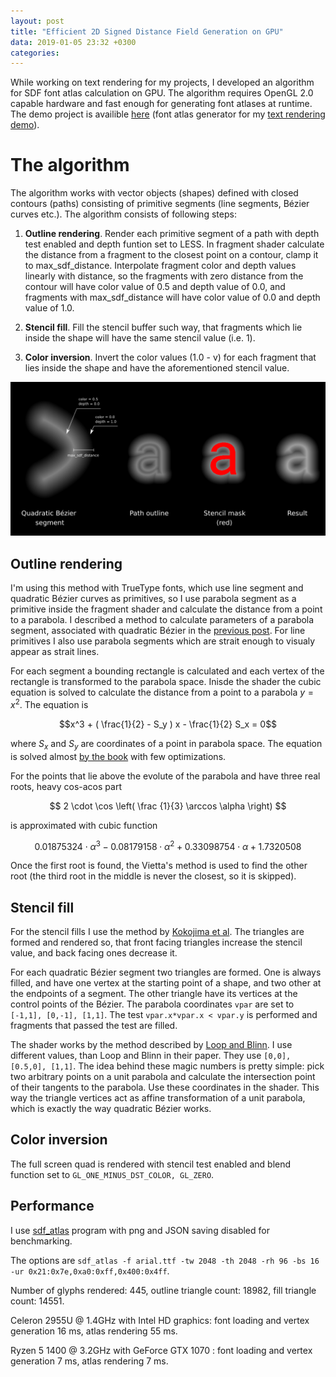 ```yaml
---
layout: post
title: "Efficient 2D Signed Distance Field Generation on GPU"
data: 2019-01-05 23:32 +0300
categories: 
---
```


While working on text rendering for my projects, I developed an algorithm for SDF font atlas calculation on GPU. The algorithm requires OpenGL 2.0 capable hardware and fast enough for generating font atlases at runtime. The demo project is availible [here](https://github.com/astiopin/sdf_atlas) (font atlas generator for my [text rendering demo](https://github.com/astiopin/webgl_fonts)).

# The algorithm

The algorithm works with vector objects (shapes) defined with closed contours (paths) consisting of primitive segments (line segments, Bézier curves etc.). The algorithm consists of following steps:

1. **Outline rendering**. Render each primitive segment of a path with depth test enabled and depth funtion set to LESS. In fragment shader calculate the distance from a fragment to the closest point on a contour, clamp it to max_sdf_distance. Interpolate fragment color and depth values linearly with distance, so the fragments with zero distance from the contour will have color value of 0.5 and depth value of 0.0, and fragments with max_sdf_distance will have color value of 0.0 and depth value of 1.0.

2. **Stencil fill**. Fill the stencil buffer such way, that fragments which lie inside the shape will have the same stencil value (i.e. 1).

3. **Color inversion**. Invert the color values (1.0 - v) for each fragment that lies inside the shape and have the aforementioned stencil value.

![](/assets/sdf_on_gpu.png)

## Outline rendering

I'm using this method with TrueType fonts, which use line segment and quadratic Bézier curves as primitives, so I use parabola segment as a primitive inside the fragment shader and calculate the distance from a point to a parabola. I described a method to calculate parameters of a parabola segment, associated with quadratic Bézier in the [previous post](https://astiopin.github.io/2019/01/04/qbez-parabola.html). For line primitives I also use parabola segments which are strait enough to visualy appear as strait lines.

For each segment a bounding rectangle is calculated and each vertex of the rectangle is transformed to the parabola space. Inisde the shader the cubic equation is solved to calculate the distance from a point to a parabola $y=x^2$. The equation is

$$x^3 + ( \frac{1}{2} - S_y ) x - \frac{1}{2} S_x = 0$$

where $S_x$ and $S_y$ are coordinates of a point in parabola space. The equation is solved almost [by the book](https://en.wikipedia.org/wiki/Cubic_function) with few optimizations.

For the points that lie above the evolute of the parabola and have three real roots, heavy cos-acos part

$$ 2 \cdot \cos \left( \frac {1}{3} \arccos \alpha \right) $$

is approximated with cubic function

$$ 0.01875324 \cdot \alpha^3 - 0.08179158 \cdot \alpha^2 + 0.33098754 \cdot \alpha + 1.7320508 $$

Once the first root is found, the Vietta's method is used to find the other root (the third root in the middle is never the closest, so it is skipped).

## Stencil fill

For the stencil fills I use the method by [Kokojima et al](https://www.deepdyve.com/lp/association-for-computing-machinery/resolution-independent-rendering-of-deformable-vector-objects-using-YmvFNsOBWj). The triangles are formed and rendered so, that front facing triangles increase the stencil value, and back facing ones decrease it.

For each quadratic Bézier segment two triangles are formed. One is always filled, and have one vertex at the starting point of a shape, and two other at the endpoints of a segment. The other triangle have its vertices at the control points of the Bézier. The parabola coordinates ```vpar``` are set to ```[-1,1], [0,-1], [1,1]```. The test ```vpar.x*vpar.x < vpar.y``` is performed and fragments that passed the test are filled. 

The shader works by the method described by [Loop and Blinn](https://www.microsoft.com/en-us/research/wp-content/uploads/2005/01/p1000-loop.pdf). I use different values, than Loop and Blinn in their paper. They use ```[0,0], [0.5,0], [1,1]```. The idea behind these magic numbers is pretty simple: pick two arbitrary points on a unit parabola and calculate the intersection point of their tangents to the parabola. Use these coordinates in the shader. This way the triangle vertices act as affine transformation of a unit parabola, which is exactly the way quadratic Bézier works.

## Color inversion

The full screen quad is rendered with stencil test enabled and blend function set to ```GL_ONE_MINUS_DST_COLOR, GL_ZERO```.

## Performance

I use [sdf_atlas](https://github.com/astiopin/sdf_atlas) program with png and JSON saving disabled for benchmarking.

The options are ```sdf_atlas -f arial.ttf -tw 2048 -th 2048 -rh 96 -bs 16 -ur 0x21:0x7e,0xa0:0xff,0x400:0x4ff```.

Number of glyphs rendered: 445, outline triangle count: 18982, fill triangle count: 14551.

Celeron 2955U @ 1.4GHz with Intel HD graphics: font loading and vertex generation 16 ms, atlas rendering 55 ms.

Ryzen 5 1400 @ 3.2GHz with GeForce GTX 1070 : font loading and vertex generation 7 ms, atlas rendering 7 ms.
